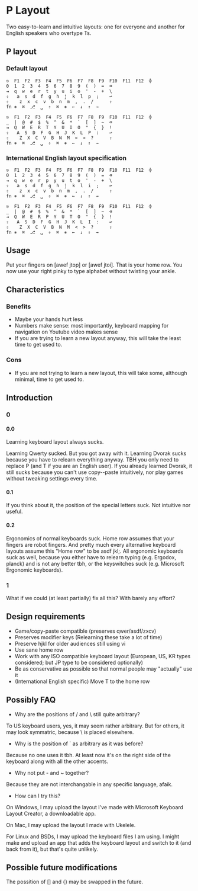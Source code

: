 # P Layout

Two easy-to-learn and intuitive layouts: one for everyone and another for English speakers who overtype Ts.

## P layout
### Default layout
```
⎋  F1  F2  F3  F4  F5  F6  F7  F8  F9  F10  F11  F12  ⌽
0  1  2  3  4  5  6  7  8  9  (  )  =  ⌫
⇥  q  w  e  r  t  y  u  i  o  '  -  +  \
⇪   a  s  d  f  g  h  j  k  l  p  ;    ↩
⇧    z  x  c  v  b  n  m  ,  .  /      ⇧
fn ⎈  ⌘  ⎇  ␣  ⇮  ⌘  ⎈  ←  ↓  ↑  →
```
```
⎋  F1  F2  F3  F4  F5  F6  F7  F8  F9  F10  F11  F12  ⌽
_  |  @  #  $  %  ^  &  *  `  [  ]  ~  ⌫
⇥  Q  W  E  R  T  Y  U  I  O  "  {  }  !
⇪   A  S  D  F  G  H  J  K  L  P  :    ↩
⇧    Z  X  C  V  B  N  M  <  >  ?      ⇧
fn ⎈  ⌘  ⎇  ⍽  ⇮  ⌘  ⎈  ←  ↓  ↑  →
```

<!--- template for keyboard borrowed from the [yak-layout](https://github.com/wincent/yak-layout/blob/master/README.md) -->
<!--- symbols are put according to https://jdebp.uk/FGA/iso-9995-7-symbols.html -->

### International English layout specification
```
⎋  F1  F2  F3  F4  F5  F6  F7  F8  F9  F10  F11  F12  ⌽
0  1  2  3  4  5  6  7  8  9  (  )  =  ⌫
⇥  q  w  e  r  p  y  u  t  o  '  -  +  \
⇪   a  s  d  f  g  h  j  k  l  i  ;    ↩
⇧    z  x  c  v  b  n  m  ,  .  /      ⇧
fn ⎈  ⌘  ⎇  ␣  ⇮  ⌘  ⎈  ←  ↓  ↑  →
```
```
⎋  F1  F2  F3  F4  F5  F6  F7  F8  F9  F10  F11  F12  ⌽
_  |  @  #  $  %  ^  &  *  `  [  ]  ~  ⌫
⇥  Q  W  E  R  P  Y  U  T  O  "  {  }  !
⇪   A  S  D  F  G  H  J  K  L  I  :    ↩
⇧    Z  X  C  V  B  N  M  <  >  ?      ⇧
fn ⎈  ⌘  ⎇  ⍽  ⇮  ⌘  ⎈  ←  ↓  ↑  →
```
<!---  template for keyboard borrowed from the [yak-layout](https://github.com/wincent/yak-layout/blob/master/README.md) -->

## Usage
Put your fingers on [awef jtop] or [awef jtoi]. That is your home row.
You now use your right pinky to type alphabet without twisting your ankle.

## Characteristics
### Benefits
* Maybe your hands hurt less
* Numbers make sense: most importantly, keyboard mapping for navigation on Youtube video makes sense
* If you are trying to learn a new layout anyway, this will take the least time to get used to.

### Cons
* If you are not trying to learn a new layout, this will take some, although minimal, time to get used to.


## Introduction
### 0
#### 0.0
Learning keyboard layout always sucks. 

Learning Qwerty sucked. But you got away with it.
Learning Dvorak sucks because you have to relearn everything anyway.
TBH you only need to replace P (and T if you are an English user).
If you already learned Dvorak, it still sucks because you can't use copy--paste intuitively, nor play games without tweaking settings every time.

#### 0.1
If you think about it, the position of the special letters suck. Not intuitive nor useful.

#### 0.2
Ergonomics of normal keyboards suck. Home row assumes that your fingers are robot fingers. And pretty much every alternative keyboard layouts assume this "Home row" to be asdf jkl;.
All ergonomic keyboards suck as well, because you either have to relearn typing (e.g. Ergodox, planck) and is not any better tbh, or the keyswitches suck (e.g. Microsoft Ergonomic keyboards).

### 1
What if we could (at least partially) fix all this? With barely any effort?




## Design requirements
* Game/copy-paste compatible (preserves qwer/asdf/zxcv)
* Preserves modifier keys (Relearning these take a lot of time)
* Preserve hjkl for older audiences still using vi
* Use sane home row
* Work with any ISO compatible keyboard layout (European, US, KR types considered; but JP type to be considered optionally)
* Be as conservative as possible so that normal people may "actually" use it
* (International English specific) Move T to the home row

## Possibly FAQ
* Why are the positions of / and \ still quite arbitrary?

To US keyboard users, yes, it may seem rather arbitrary. But for others, it may look symmatric, because \ is placed elsewhere.

* Why is the position of ` as arbitrary as it was before?

Because no one uses it tbh. At least now it's on the right side of the keyboard along with all the other accents.

* Why not put - and ~ together?

Because they are not interchangable in any specific language, afaik.

* How can I try this?

On Windows, I may upload the layout I've made with Microsoft Keyboard Layout Creator, a downloadable app.

On Mac, I may upload the layout I made with Ukelele.

For Linux and BSDs, I may upload the keyboard files I am using. I might make and upload an app that adds the keyboard layout and switch to it (and back from it), but that's quite unlikely.


## Possible future modifications
The possition of [] and {} may be swapped in the future.

